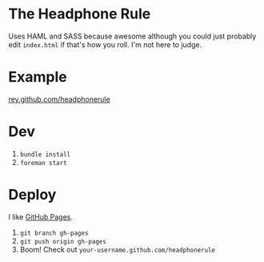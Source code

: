 The Headphone Rule
=====

Uses HAML and SASS because awesome although you could just probably edit `index.html` if that's how you roll. I'm not here to judge.

# Example

[rey.github.com/headphonerule](http://rey.github.com/headphonerule)

# Dev

1. `bundle install`
2. `foreman start`

# Deploy

I like [GitHub Pages](http://pages.github.com).

1. `git branch gh-pages`
2. `git push origin gh-pages`
3. Boom! Check out `your-username.github.com/headphonerule`